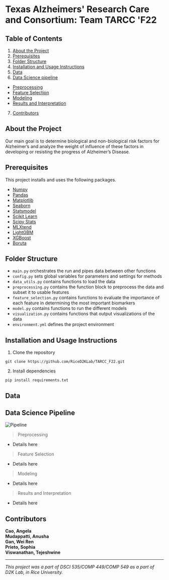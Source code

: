 # Texas Alzheimers' Research Care and Consortium: Team TARCC 'F22

## Table of Contents

1. [About the Project](#about-the-project)
2. [Prerequisites](#prerequisites)
3. [Folder Structure](#folder-structure)
4. [Installation and Usage Instructions](#installation-and-usage-instructions)
5. [Data](#data)
6. [Data Science pipeline](#data-science-pipeline)
- [Preprocessing](#data-science-pipeline)
- [Feature Selection](#data-science-pipeline)
- [Modeling](#data-science-pipeline)
- [Results and Interpretation](#data-science-pipeline)
7. [Contributors](#contributors)


## About the Project
Our main goal is to determine biological and non-biological risk factors for Alzheimer’s and analyze the weight of influence of these factors in developing or resisting the progress of Alzheimer’s Disease.

## Prerequisites
This project installs and uses the following packages.
- [Numpy](https://pypi.org/project/numpy/)
- [Pandas](https://pypi.org/project/pandas/)
- [Matplotlib](https://pypi.org/project/matplotlib/)
- [Seaborn](https://pypi.org/project/seaborn/)
- [Statsmodel](https://pypi.org/project/statsmodels/)
- [Scikit Learn](https://pypi.org/project/scikit-learn/)
- [Scipy Stats](https://pypi.org/project/scipy/)
- [MLXtend](https://pypi.org/project/mlxtend/)
- [LightGBM](https://pypi.org/project/lightgbm/)
- [XGBoost](https://pypi.org/project/xgboost/)
- [Boruta](https://pypi.org/project/Boruta/)

## Folder Structure
* `main.py` orchestrates the run and pipes data between other functions
* `config.py` sets global variables for parameters and settings for methods
* `data_utils.py` contains functions to load the data
* `preprocessing.py` contains the function block to preprocess the data and subset it to usable features
* `feature_selection.py`  contains functions to evaluate the importance of each feature in determining the most important biomarkers
* `model.py` contains functions to run the different models
* `visualization.py` contains functions that output visualizations of the data
* `environment.yml` defines the project environment

## Installation and Usage Instructions
1. Clone the repository
```
git clone https://github.com/RiceD2KLab/TARCC_F22.git
```
2. Install dependencies
```
pip install requirements.txt
```
## Data


## Data Science Pipeline

![Pipeline](https://user-images.githubusercontent.com/97485268/198148374-fc9760c7-bf3f-4b82-8a7c-b83b73d82556.png)


> Preprocessing <br />
- Details here

> Feature Selection <br />
- Details here

> Modeling <br />
- Details here

> Results and Interpretation <br />
- Details here

## Contributors
**Cao, Angela** <br />
**Mudappatti, Anusha** <br />
**Gan, Wei Ren** <br />
**Prieto, Sophia** <br />
**Viswanathan, Tejeshwine** <br /> 

<hr style="border:2px">

*This project was a part of DSCI 535/COMP 449/COMP 549 as a part of D2K Lab, in Rice University.*

